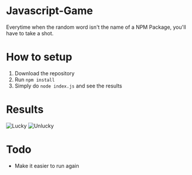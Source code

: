 # Javascript-Game
Everytime when the random word isn't the name of a NPM Package, you'll have to take a shot.

# How to setup
1. Download the repository
2. Run `npm install`
3. Simply do `node index.js` and see the results

# Results
![Lucky](http://i.lngzl.nl/ZSc1cxBJ.png)
![Unlucky](http://i.lngzl.nl/VwwUuJJb.png)

# Todo
- Make it easier to run again